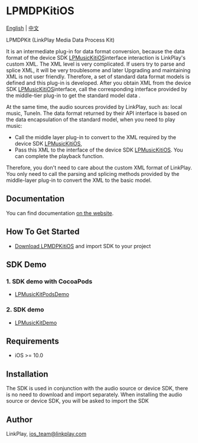 # LPMDPKitiOS

[English](README.md) | [中文](README_zh.md)

LPMDPKit  (LinkPlay Media Data Process Kit)

It is an intermediate plug-in for data format conversion, because the data format of the device SDK [LPMusicKitiOS](https://github.com/linkplayapp/LPMusicKitiOS)interface interaction is LinkPlay's custom XML. The XML level is very complicated. If users try to parse and splice XML, it will be very troublesome and later Upgrading and maintaining XML is not user friendly.
Therefore, a set of standard data format models is defined and this plug-in is developed. After you obtain XML from the device SDK [LPMusicKitiOS](https://github.com/linkplayapp/LPMusicKitiOS)interface, call the corresponding interface provided by the middle-tier plug-in to get the standard model data .<br>

At the same time, the audio sources provided by LinkPlay, such as: local music, TuneIn. The data format returned by their API interface is based on the data encapsulation of the standard model, when you need to play music:
- Call the middle layer plug-in to convert to the XML required by the device SDK [LPMusicKitiOS](https://github.com/linkplayapp/LPMusicKitiOS),
- Pass this XML to the interface of the device SDK [LPMusicKitiOS](https://github.com/linkplayapp/LPMusicKitiOS).
You can complete the playback function.<br>

Therefore, you don't need to care about the custom XML format of LinkPlay. You only need to call the parsing and splicing methods provided by the middle-layer plug-in to convert the XML to the basic model.

## Documentation

You can find documentation [on the website](https://linkplayapp.github.io/linkplay_sdk_doc/en/).

## How To Get Started

- [Download LPMDPKitiOS](https://github.com/linkplayapp/LPMDPKitiOS/archive/master.zip) and import SDK to your project

## SDK Demo
###  1. SDK demo with CocoaPods
- [LPMusicKitPodsDemo](https://github.com/linkplayapp/LPMusicKitPodsDemo)

###  2. SDK demo
- [LPMusicKitDemo](https://github.com/linkplayapp/LPMusicKitDemo)

## Requirements

- iOS >= 10.0

## Installation
The SDK is used in conjunction with the audio source or device SDK, there is no need to download and import separately. When installing the audio source or device SDK, you will be asked to import the SDK

## Author

LinkPlay, ios_team@linkplay.com
